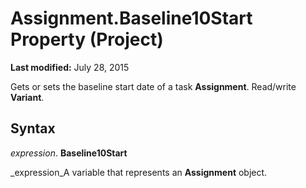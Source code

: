 
# Assignment.Baseline10Start Property (Project)

 **Last modified:** July 28, 2015

Gets or sets the baseline start date of a task  **Assignment**. Read/write  **Variant**.

## Syntax

 _expression_. **Baseline10Start**

 _expression_A variable that represents an  **Assignment** object.

